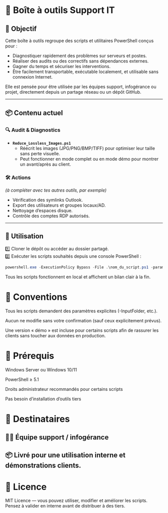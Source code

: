 # 🧰 Boîte à outils Support IT

## 🎯 Objectif

Cette boîte à outils regroupe des scripts et utilitaires PowerShell conçus pour :
- Diagnostiquer rapidement des problèmes sur serveurs et postes.
- Réaliser des audits ou des correctifs sans dépendances externes.
- Gagner du temps et sécuriser les interventions.
- Être facilement transportable, exécutable localement, et utilisable sans connexion Internet.

Elle est pensée pour être utilisée par les équipes support, infogérance ou projet, directement depuis un partage réseau ou un dépôt GitHub.

---

## 📦 Contenu actuel

### 🔍 Audit & Diagnostics
- **`Reduce_Lossless_Images.ps1`**
  - Réécrit les images (JPG/PNG/BMP/TIFF) pour optimiser leur taille sans perte visuelle.
  - Peut fonctionner en mode complet ou en mode démo pour montrer un avant/après au client.

### 🛠️ Actions
*(à compléter avec tes autres outils, par exemple)*
- Vérification des symlinks Outlook.
- Export des utilisateurs et groupes locaux/AD.
- Nettoyage d’espaces disque.
- Contrôle des comptes RDP autorisés.

---

## 🚀 Utilisation

1️⃣ Cloner le dépôt ou accéder au dossier partagé.  
2️⃣ Exécuter les scripts souhaités depuis une console PowerShell :

```powershell
powershell.exe -ExecutionPolicy Bypass -File .\nom_du_script.ps1 -paramètres
```

Tous les scripts fonctionnent en local et affichent un bilan clair à la fin.

# 📝 Conventions
Tous les scripts demandent des paramètres explicites (-InputFolder, etc.).

Aucun ne modifie sans votre confirmation (sauf ceux explicitement prévus).

Une version « démo » est incluse pour certains scripts afin de rassurer les clients sans toucher aux données en production.

# 🔧 Prérequis
Windows Server ou Windows 10/11

PowerShell ≥ 5.1

Droits administrateur recommandés pour certains scripts

Pas besoin d’installation d’outils tiers

# 👥 Destinataires
## 👨‍💻 Équipe support / infogérance
## 📦 Livré pour une utilisation interne et démonstrations clients.

# 📄 Licence
MIT Licence — vous pouvez utiliser, modifier et améliorer les scripts.
Pensez à valider en interne avant de distribuer à des tiers.


